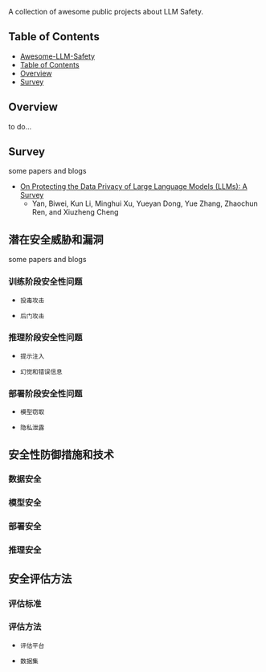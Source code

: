 A collection of awesome public projects about LLM Safety.

## Table of Contents
  - [Awesome-LLM-Safety](#awesome-llm-safety)
  - [Table of Contents](#table-of-contents)
  - [Overview](#overview)
  - [Survey](#survey)

## Overview

to do...

## Survey

some papers and blogs

- [On Protecting the Data Privacy of Large Language Models (LLMs): A Survey](https://arxiv.org/pdf/2403.05156)
  - Yan, Biwei, Kun Li, Minghui Xu, Yueyan Dong, Yue Zhang, Zhaochun Ren, and Xiuzheng Cheng

## 潜在安全威胁和漏洞

some papers and blogs

### 训练阶段安全性问题

+ `投毒攻击`

+ `后门攻击`

### 推理阶段安全性问题

+ `提示注入`

+ `幻觉和错误信息`

### 部署阶段安全性问题

+ `模型窃取`

+ `隐私泄露`

## 安全性防御措施和技术

### 数据安全

### 模型安全

### 部署安全

### 推理安全

## 安全评估方法

### 评估标准

### 评估方法

+ `评估平台`

+ `数据集`
